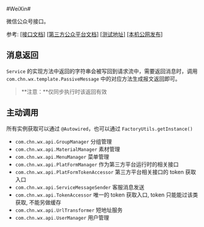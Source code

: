 #WeiXin#

微信公众号接口。

参考:
[[接口文档]](http://mp.weixin.qq.com/wiki/home/index.html "接口文档") 
[[第三方公众平台文档]](https://open.weixin.qq.com/cgi-bin/showdocument?action=dir_list&t=resource/res_list&verify=1&id=open1419318292&token=&lang=zh_CN)
[[测试地址]](http://mp.weixin.qq.com/debug/cgi-bin/sandbox?t=sandbox/login "测试地址") 
[[本机公网发布]](https://ngrok.com "ngrok")

## 消息返回 ##

`Service` 的实现方法中返回的字符串会被写回到请求流中，需要返回消息时，调用 `com.chn.wx.template.PassiveMessage` 中的对应方法生成报文返回即可。
> **注意：**仅同步执行时该返回有效

## 主动调用 ##

所有实例获取可以通过 `@Autowired`，也可以通过 `FactoryUtils.getInstance()`

- `com.chn.wx.api.GroupManager` 分组管理
- `com.chn.wx.api.MaterialManager` 素材管理
- `com.chn.wx.api.MenuManager` 菜单管理
- `com.chn.wx.api.PlatFormManager` 作为第三方平台运行时的相关接口
- `com.chn.wx.api.PlatFormTokenAccessor` 第三方平台相关接口的 token 获取入口
- `com.chn.wx.api.ServiceMessageSender` 客服消息发送
- `com.chn.wx.api.TokenAccessor` 唯一的 token 获取入口, token 只能能过该类获取, 不能另做缓存
- `com.chn.wx.api.UrlTransformer` 短地址服务
- `com.chn.wx.api.UserManager` 用户管理

